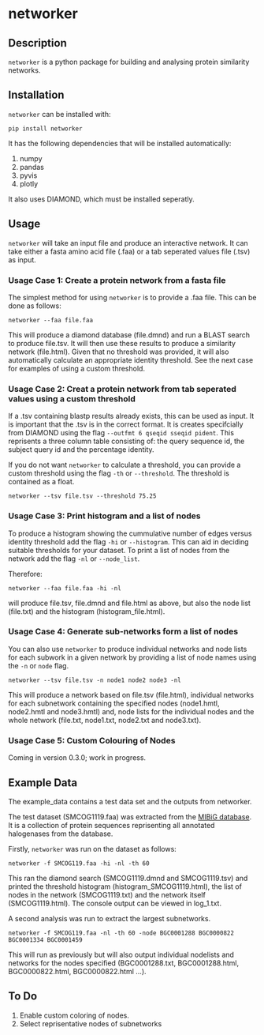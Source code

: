 # networker

## Description
`networker` is a python package for building and analysing protein similarity networks.

## Installation
`networker` can be installed with:

`pip install networker`

It has the following dependencies that will be installed automatically:
1. numpy
2. pandas
3. pyvis
4. plotly

It also uses DIAMOND, which must be installed seperatly.

## Usage
`networker` will take an input file and produce an interactive network. It can take either a fasta amino acid file (.faa) or a tab seperated values file (.tsv) as input.

### Usage Case 1: Create a protein network from a fasta file
The simplest method for using `networker` is to provide a .faa file. This can be done as follows:

`networker --faa file.faa`

This will produce a diamond database (file.dmnd) and run a BLAST search to produce file.tsv. It will then use these results to produce a similarity network (file.html). Given that no threshold was provided, it will also automatically calculate an appropriate identity threshold. See the next case for examples of using a custom threshold.

### Usage Case 2: Creat a protein network from tab seperated values using a custom threshold
If a .tsv containing blastp results already exists, this can be used as input. It is important that the .tsv is in the correct format. It is creates specifcially from DIAMOND using the flag `--outfmt 6 qseqid sseqid pident`. This reprisents a three column table consisting of: the query sequence id, the subject query id and the percentage identity. 

If you do not want `networker` to calculate a threshold, you can provide a custom threshold using the flag `-th` or `--threshold`. The threshold is contained as a float.

`networker --tsv file.tsv --threshold 75.25`

### Usage Case 3: Print histogram and a list of nodes
To produce a histogram showing the cummulative number of edges versus identity threshold add the flag `-hi` or `--histogram`. This can aid in deciding suitable thresholds for your dataset. To print a list of nodes from the network add the flag `-nl` or `--node_list`.

Therefore:

`networker --faa file.faa -hi -nl`

will produce file.tsv, file.dmnd and file.html as above, but also the node list (file.txt) and the histogram (histogram_file.html).

### Usage Case 4: Generate sub-networks form a list of nodes

You can also use `networker` to produce individual networks and node lists for each subwork in a given network by providing a list of node names using the `-n` or `node` flag. 

`networker --tsv file.tsv -n node1 node2 node3 -nl`

This will produce a network based on file.tsv (file.html), individual networks for each subnetwork containing the specified nodes (node1.hmtl, node2.hmtl and node3.hmtl) and, node lists for the individual nodes and the whole network (file.txt, node1.txt, node2.txt and node3.txt).

### Usage Case 5: Custom Colouring of Nodes
Coming in version 0.3.0; work in progress.

## Example Data
The example_data contains a test data set and the outputs from networker. 

The test dataset (SMCOG1119.faa) was extracted from the [MIBiG database](https://mibig.secondarymetabolites.org/). It is a collection of protein sequences reprisenting all annotated halogenases from the database. 

Firstly, `networker` was run on the dataset as follows:

`networker -f SMCOG119.faa -hi -nl -th 60`

This ran the diamond search (SMCOG1119.dmnd and SMCOG1119.tsv) and printed the threshold histogram (histogram_SMCOG1119.html), the list of nodes in the network (SMCOG1119.txt) and the network itself (SMCOG1119.html). The console output can be viewed in log_1.txt.

A second analysis was run to extract the largest subnetworks. 

`networker -f SMCOG119.faa -nl -th 60 -node BGC0001288 BGC0000822 BGC0001334 BGC0001459`

This will run as previously but will also output individual nodelists and networks for the nodes specified (BGC0001288.txt, BGC0001288.html, BGC0000822.html, BGC0000822.html ...).

## To Do
1. Enable custom coloring of nodes.
2. Select reprisentative nodes of subnetworks

